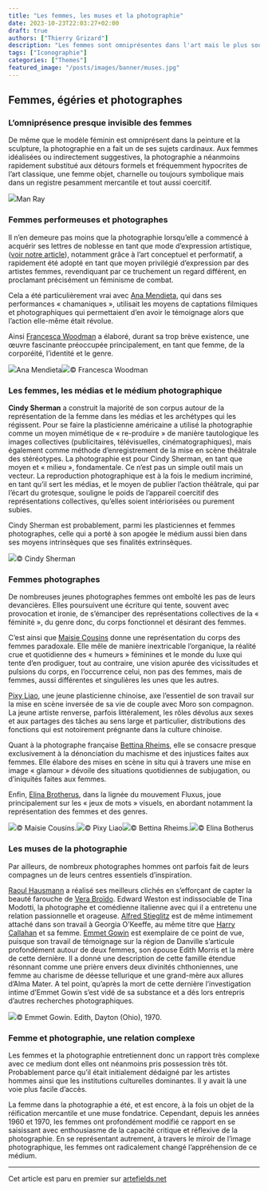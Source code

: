 ```yaml
---
title: "Les femmes, les muses et la photographie"
date: 2023-10-23T22:03:27+02:00
draft: true
authors: ["Thierry Grizard"]
description: "Les femmes sont omniprésentes dans l'art mais le plus souvent à titre de modèles ou de muses, la photographie a joué un rôle libérateur sur ce point. "
tags: ["Iconographie"]
categories: ["Themes"]
featured_image: "/posts/images/banner/muses.jpg"
---
```

## Femmes, égéries et photographes

### L’omniprésence presque invisible des femmes

De même que le modèle féminin est omniprésent dans la peinture et la sculpture, la photographie en a fait un de ses sujets cardinaux. Aux femmes idéalisées ou indirectement suggestives, la photographie a néanmoins rapidement substitué aux détours formels et fréquemment hypocrites de l’art classique, une femme objet, charnelle ou toujours symbolique mais dans un registre pesamment mercantile et tout aussi coercitif.

![](/posts/images/muses/man-ray-noire-et-blanche-photography-auction-3.jpg)Man Ray

### Femmes performeuses et photographes

Il n’en demeure pas moins que la photographie lorsqu’elle a commencé à acquérir ses lettres de noblesse en tant que mode d’expression artistique, ([voir notre article](https://www.artefields.net/photographie-et-art-contemporain/)), notamment grâce à l’art conceptuel et performatif, a rapidement été adopté en tant que moyen privilégié d’expression par des artistes femmes, revendiquant par ce truchement un regard différent, en proclamant précisément un féminisme de combat.

Cela a été particulièrement vrai avec [Ana Mendieta](https://www.artefields.net/ana-mendieta-body-art/), qui dans ses performances « chamaniques », utilisait les moyens de captations filmiques et photographiques qui permettaient d’en avoir le témoignage alors que l’action elle-même était révolue.

Ainsi [Francesca Woodman](https://www.artefields.net/francesca-woodman/) a élaboré, durant sa trop brève existence, une œuvre fascinante préoccupée principalement, en tant que femme, de la corporéité, l’identité et le genre.

![](/posts/images/muses/ana-mendieta_body-art_transformations_gender-3.jpg)Ana Mendieta![](/posts/images/muses/francesca-woodman-4.jpg)© Francesca Woodman

### Les femmes, les médias et le médium photographique

**Cindy Sherman** a construit la majorité de son corpus autour de la représentation de la femme dans les médias et les archétypes qui les régissent. Pour se faire la plasticienne américaine a utilisé la photographie comme un moyen mimétique de « re-produire » de manière tautologique les images collectives (publicitaires, télévisuelles, cinématographiques), mais également comme méthode d’enregistrement de la mise en scène théâtrale des stéréotypes. La photographie est pour Cindy Sherman, en tant que moyen et « milieu », fondamentale. Ce n’est pas un simple outil mais un vecteur. La reproduction photographique est à la fois le medium incriminé, en tant qu’il sert les médias, et le moyen de publier l’action théâtrale, qui par l’écart du grotesque, souligne le poids de l’appareil coercitif des représentations collectives, qu’elles soient intériorisées ou purement subies.

Cindy Sherman est probablement, parmi les plasticiennes et femmes photographes, celle qui a porté à son apogée le médium aussi bien dans ses moyens intrinsèques que ses finalités extrinsèques.

![](/posts/images/muses/cindy-sherman_photography_picture-generation-50.jpg)© Cindy Sherman

### Femmes photographes

De nombreuses jeunes photographes femmes ont emboîté les pas de leurs devancières. Elles poursuivent une écriture qui tente, souvent avec provocation et ironie, de s’émanciper des représentations collectives de la « féminité », du genre donc, du corps fonctionnel et désirant des femmes.

C’est ainsi que [Maisie Cousins](https://www.artefields.net/maisie-cousins-feminisme-erotisme/) donne une représentation du corps des femmes paradoxale. Elle mêle de manière inextricable l’organique, la réalité crue et quotidienne des « humeurs » féminines et le monde du luxe qui tente d’en prodiguer, tout au contraire, une vision apurée des vicissitudes et pulsions du corps, en l’occurrence celui, non pas des femmes, mais de femmes, aussi différentes et singulières les unes que les autres.

[Pixy Liao](https://www.artefields.net/pixy-liao-photography-experimental-relationship/), une jeune plasticienne chinoise, axe l’essentiel de son travail sur la mise en scène inversée de sa vie de couple avec Moro son compagnon. La jeune artiste renverse, parfois littéralement, les rôles dévolus aux sexes et aux partages des tâches au sens large et particulier, distributions des fonctions qui est notoirement prégnante dans la culture chinoise.

Quant à la photographe française [Bettina Rheims](https://www.artefields.net/bettina-rheims-naked-war/), elle se consacre presque exclusivement à la dénonciation du machisme et des injustices faites aux femmes. Elle élabore des mises en scène in situ qui à travers une mise en image « glamour » dévoile des situations quotidiennes de subjugation, ou d’iniquités faites aux femmes.

Enfin, [Elina Brotherus](https://www.artefields.net/elina-brotherus-photography/), dans la lignée du mouvement Fluxus, joue principalement sur les « jeux de mots » visuels, en abordant notamment la représentation des femmes et des genres.

![](/posts/images/muses/maisie-cousinsphotographyfeminismerotism.002-1030x579.jpg)© Maisie Cousins.![](/posts/images/muses/pixy-liao_photography_women.002.jpg)© Pixy Liao![](/posts/images/muses/bettina-rheims-photography-sex-erotism-xippas.017-6.jpg)© Bettina Rheims.![](/posts/images/muses/elina-broterus-photography-artists-at-work-8.jpg)© Elina Botherus

### Les muses de la photographie

Par ailleurs, de nombreux photographes hommes ont parfois fait de leurs compagnes un de leurs centres essentiels d’inspiration.

[Raoul Hausmann](https://www.artefields.net/raoul-hausmann-dadasophe-et-photographe/) a réalisé ses meilleurs clichés en s’efforçant de capter la beauté farouche de [Vera Broïdo](https://www.artefields.net/egeria-marthe-bonnard-dina-vierny-vera-broido/). Edward Weston est indissociable de Tina Modotti, la photographe et comédienne italienne avec qui il a entretenu une relation passionnelle et orageuse. [Alfred Stieglitz](https://fr.wikipedia.org/wiki/Alfred_Stieglitz?ref=artefields.net) est de même intimement attaché dans son travail à Georgia O’Keeffe, au même titre que [Harry Callahan](https://fr.wikipedia.org/wiki/Harry_Callahan_(photographe)?ref=artefields.net) et sa femme.
[Emmet Gowin](https://www.artefields.net/emmet-gowin-photography/) est exemplaire de ce point de vue, puisque son travail de témoignage sur la région de Danville s’articule profondément autour de deux femmes, son épouse Edith Morris et la mère de cette dernière. Il a donné une description de cette famille étendue résonnant comme une prière envers deux divinités chthoniennes, une femme au charisme de déesse tellurique et une grand-mère aux allures d’Alma Mater. A tel point, qu’après la mort de cette dernière l’investigation intime d’Emmet Gowin s’est vidé de sa substance et a dés lors entrepris d’autres recherches photographiques.

![](/posts/images/muses/emmet-gowinphotographyedith.034.jpg)© Emmet Gowin. Edith, Dayton (Ohio), 1970.

### Femme et photographie, une relation complexe

Les femmes et la photographie entretiennent donc un rapport très complexe avec ce medium dont elles ont néanmoins pris possession très tôt. Probablement parce qu’il était initialement dédaigné par les artistes hommes ainsi que les institutions culturelles dominantes. Il y avait là une voie plus facile d’accès.

La femme dans la photographie a été, et est encore, à la fois un objet de la réification mercantile et une muse fondatrice. Cependant, depuis les années 1960 et 1970, les femmes ont profondément modifié ce rapport en se saisissant avec enthousiasme de la capacité critique et réflexive de la photographie. En se représentant autrement, à travers le miroir de l’image photographique, les femmes ont radicalement changé l’appréhension de ce médium.

---

Cet article est paru en premier sur [artefields.net](https://www.artefields.net/femmes-photographie-muses-artistes-femmes/?ref=artefields.net)